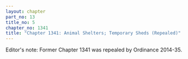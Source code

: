 ```yaml
---
layout: chapter
part_no: 13
title_no: 5
chapter_no: 1341
title: "Chapter 1341: Animal Shelters; Temporary Sheds (Repealed)"
---
```


Editor's note: Former Chapter 1341 was repealed by Ordinance 2014-35.

